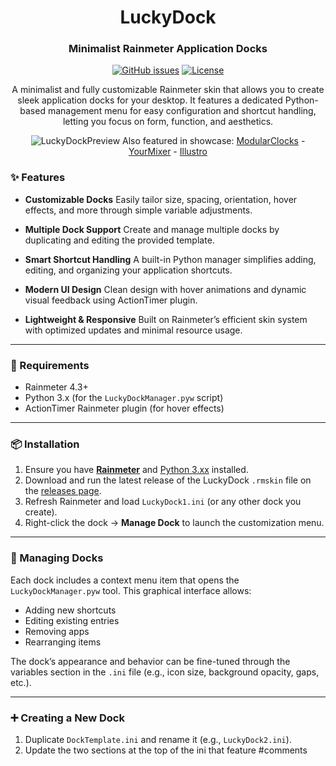 <div align="center">

# LuckyDock
### Minimalist Rainmeter Application Docks

[![GitHub issues](https://img.shields.io/github/issues/7eventy7/luckydock.svg)](https://github.com/7eventy7/luckydock/issues)
[![License](https://img.shields.io/github/license/7eventy7/luckydock.svg)](https://github.com/7eventy7/luckydock/blob/main/LICENSE)

A minimalist and fully customizable Rainmeter skin that allows you to create sleek application docks for your desktop. It features a dedicated Python-based management menu for easy configuration and shortcut handling, letting you focus on form, function, and aesthetics.

![LuckyDockPreview](images/showcase.png)
Also featured in showcase: [ModularClocks](https://www.deviantart.com/jaxoriginals/art/ModularClocks-Clock-pack-883898019) - [YourMixer](https://forum.rainmeter.net/viewtopic.php?t=40108) - [Illustro](https://www.rainmeter.net/)

</div>

### ✨ Features
* **Customizable Docks**
  Easily tailor size, spacing, orientation, hover effects, and more through simple variable adjustments.

* **Multiple Dock Support**
  Create and manage multiple docks by duplicating and editing the provided template.

* **Smart Shortcut Handling**
  A built-in Python manager simplifies adding, editing, and organizing your application shortcuts.

* **Modern UI Design**
  Clean design with hover animations and dynamic visual feedback using ActionTimer plugin.

* **Lightweight & Responsive**
  Built on Rainmeter’s efficient skin system with optimized updates and minimal resource usage.

---

### 📝 Requirements
* Rainmeter 4.3+
* Python 3.x (for the `LuckyDockManager.pyw` script)
* ActionTimer Rainmeter plugin (for hover effects)

---

### 📦 Installation
1. Ensure you have **[Rainmeter](https://www.rainmeter.net/)** and [Python 3.xx](https://www.python.org/ftp/python/3.13.3/python-3.13.3-amd64.exe) installed.
2. Download and run the latest release of the LuckyDock `.rmskin` file on the [releases page](https://github.com/7eventy7/luckydock/releases).
3. Refresh Rainmeter and load `LuckyDock1.ini` (or any other dock you create).
4. Right-click the dock → **Manage Dock** to launch the customization menu.

---

### 🧰 Managing Docks
Each dock includes a context menu item that opens the `LuckyDockManager.pyw` tool. This graphical interface allows:

* Adding new shortcuts
* Editing existing entries
* Removing apps
* Rearranging items

The dock’s appearance and behavior can be fine-tuned through the variables section in the `.ini` file (e.g., icon size, background opacity, gaps, etc.).

---

### ➕ Creating a New Dock
1. Duplicate `DockTemplate.ini` and rename it (e.g., `LuckyDock2.ini`).
2. Update the two sections at the top of the ini that feature #comments

